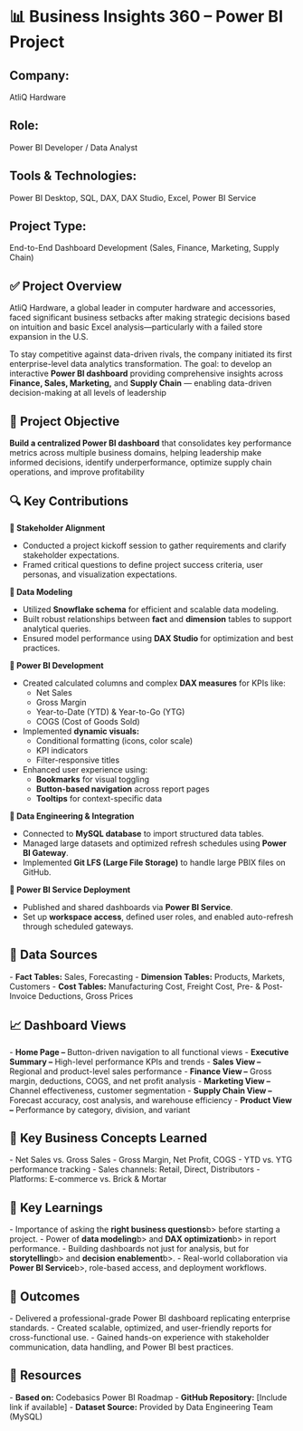 <h1>📊 Business Insights 360 – Power BI Project</h1>

<h2>Company:</h2> AtliQ Hardware  
<h2>Role:</h2> Power BI Developer / Data Analyst  
<h2>Tools & Technologies:</h2> Power BI Desktop, SQL, DAX, DAX Studio, Excel, Power BI Service  
<h2>Project Type:</h2> End-to-End Dashboard Development (Sales, Finance, Marketing, Supply Chain)

<h2>✅ Project Overview</h2>

AtliQ Hardware, a global leader in computer hardware and accessories, faced significant business setbacks after making strategic decisions based on intuition and basic Excel analysis—particularly with a failed store expansion in the U.S.

To stay competitive against data-driven rivals, the company initiated its first enterprise-level data analytics transformation. The goal: to develop an interactive <b>Power BI dashboard</b> providing comprehensive insights across <b>Finance, Sales, Marketing,</b> and <b>Supply Chain</b> — enabling </b>data-driven decision-making</b> at all levels of leadership

<h2>🎯 Project Objective</h2>

<b>Build a centralized Power BI dashboard</b> that consolidates key performance metrics across multiple business domains, helping leadership make informed decisions, identify underperformance, optimize supply chain operations, and improve profitability

<h2>🔍 Key Contributions</h2>

<b>🔸 Stakeholder Alignment</b>  
- Conducted a project kickoff session to gather requirements and clarify stakeholder expectations.
- Framed critical questions to define project success criteria, user personas, and visualization expectations.

<b>🔸 Data Modeling</b>  
- Utilized <b>Snowflake schema</b> for efficient and scalable data modeling.
- Built robust relationships between <b>fact</b> and <b>dimension</b> tables to support analytical queries.
- Ensured model performance using <b>DAX Studio</b> for optimization and best practices.

<b>🔸 Power BI Development</b>  
- Created calculated columns and complex <b>DAX measures</b> for KPIs like:
  - Net Sales
  - Gross Margin
  - Year-to-Date (YTD) & Year-to-Go (YTG)
  - COGS (Cost of Goods Sold)
- Implemented <b>dynamic visuals:</b>
  - Conditional formatting (icons, color scale)
  - KPI indicators
  - Filter-responsive titles
- Enhanced user experience using:
  - <b>Bookmarks</b> for visual toggling
  - <b>Button-based navigation</b> across report pages
  - <b>Tooltips</b> for context-specific data

<b>🔸 Data Engineering & Integration</b>  
- Connected to <b>MySQL database</b> to import structured data tables.
- Managed large datasets and optimized refresh schedules using <b>Power BI Gateway</b>.
- Implemented <b>Git LFS (Large File Storage)</b> to handle large PBIX files on GitHub.

<b>🔸 Power BI Service Deployment</b>  
- Published and shared dashboards via <b>Power BI Service</b>.
- Set up <b>workspace access</b>, defined user roles, and enabled auto-refresh through scheduled gateways.
 
<h2>📂 Data Sources</h2>
- <b>Fact Tables:</b> Sales, Forecasting
- <b>Dimension Tables:</b> Products, Markets, Customers 
- <b>Cost Tables:</b> Manufacturing Cost, Freight Cost, Pre- & Post-Invoice Deductions, Gross Prices

<h2>📈 Dashboard Views</h2>
- <b>Home Page –</b> Button-driven navigation to all functional views
- <b>Executive Summary –</b> High-level performance KPIs and trends
- <b>Sales View –</b> Regional and product-level sales performance
- <b>Finance View –</b> Gross margin, deductions, COGS, and net profit analysis
- <b>Marketing View –</b> Channel effectiveness, customer segmentation
- <b>Supply Chain View –</b> Forecast accuracy, cost analysis, and warehouse efficiency
- <b>Product View –</b> Performance by category, division, and variant

<h2>📘 Key Business Concepts Learned</h2>
- Net Sales vs. Gross Sales
- Gross Margin, Net Profit, COGS
- YTD vs. YTG performance tracking
- Sales channels: Retail, Direct, Distributors
- Platforms: E-commerce vs. Brick & Mortar

<h2>🧠 Key Learnings</h2>
- Importance of asking the <b>right business questions</b>b> before starting a project.
- Power of <b>data modeling</b>b> and <b>DAX optimization</b>b> in report performance.
- Building dashboards not just for analysis, but for <b>storytelling</b>b> and <b>decision enablement</b>b>.
- Real-world collaboration via <b>Power BI Service</b>b>, role-based access, and deployment workflows.

<h2>📌 Outcomes</h2>
- Delivered a professional-grade Power BI dashboard replicating enterprise standards.
- Created scalable, optimized, and user-friendly reports for cross-functional use.
- Gained hands-on experience with stakeholder communication, data handling, and Power BI best practices.

<h2>🔗 Resources</h2>
- <b>Based on:</b> Codebasics Power BI Roadmap
- <b>GitHub Repository:</b> [Include link if available]
- <b>Dataset Source:</b> Provided by Data Engineering Team (MySQL)
